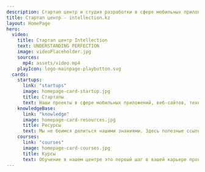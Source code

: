 ```yaml
---
description: Стартап центр и студия разработки в сфере мобильных приложений, веб-сайтов, технологий виртуальной реальности
title: Стартап центр - intellection.kz
layout: HomePage
hero:
  video:
    title: Стартап центр Intellection
    text: UNDERSTANDING PERFECTION
    image: videoPlaceholder.jpg
    sources:
      mp4: assets/video.mp4
    playIcon: logo-mainpage-playbutton.svg
  cards:
    startups:
      link: "startups"
      image: homepage-card-startup.jpg
      title: Стартапы
      text: Наши проекты в сфере мобильных приложений, веб-сайтов, технологий виртуальной реальности
    knowledgeBase:
      link: "knowledge"
      image: homepage-card-resources.jpg
      title: Ресурсы
      text: Мы не боимся делиться нашими знаниями. Здесь полезные ссылки из разных источников
    courses:
      link: "courses"
      image: homepage-card-courses.jpg
      title: Курсы
      text: Обучение в нашем центре это первый шаг в вашей карьере программиста, бизнесмена или стартапера
---
```

